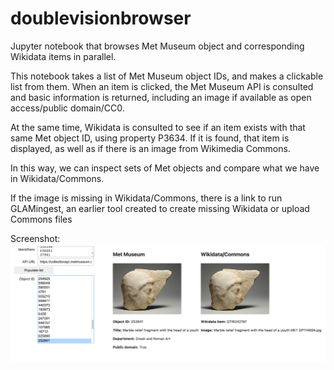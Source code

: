 # doublevisionbrowser
Jupyter notebook that browses Met Museum object and corresponding Wikidata items in parallel.

This notebook takes a list of Met Museum object IDs, and makes a clickable list from them.
When an item is clicked, the Met Museum API is consulted and basic information is returned,
including an image if available as open access/public domain/CC0.

At the same time, Wikidata is consulted to see if an item exists with that same Met object ID,
using property P3634. If it is found, that item is displayed, as well as if there is an
image from Wikimedia Commons.

In this way, we can inspect sets of Met objects and compare what we have in Wikidata/Commons.

If the image is missing in Wikidata/Commons, there is a link to run GLAMingest, an earlier
tool created to create missing Wikidata or upload Commons files

Screenshot:
![alt text](Pasted_Image_2_7_23__9_26_AM.png?raw=true)
